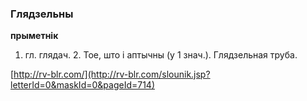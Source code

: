 ### Глядзельны
**прыметнік**

1. гл. глядач. 2. Тое, што і аптычны (у 1 знач.). Глядзельная труба.

<a rel="author">[http://rv-blr.com/](http://rv-blr.com/slounik.jsp?letterId=0&maskId=0&pageId=714)</a>
